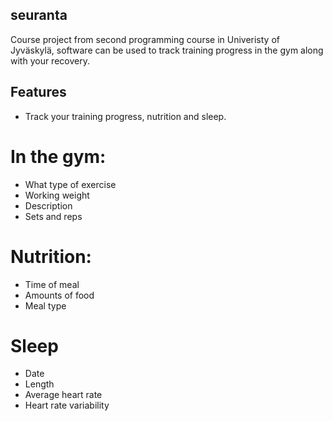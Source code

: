 ## seuranta
Course project from second programming course in Univeristy of Jyväskylä, software can be used to track training progress in the gym along with your recovery. 

## Features

- Track your training progress, nutrition and sleep. 

# In the gym:
- What type of exercise
- Working weight
- Description
- Sets and reps

# Nutrition:
- Time of meal
- Amounts of food
- Meal type

# Sleep
- Date
- Length
- Average heart rate
- Heart rate variability
